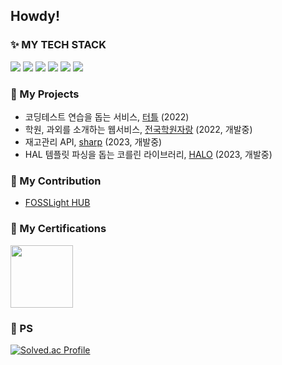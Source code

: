 ## Howdy! 

### ✨ MY TECH STACK
<p>
 <a><img src="https://img.shields.io/badge/Java-6DB33F?style=flat-square&logo=Java&logoColor=white"/></a>
 <a><img src="https://img.shields.io/badge/SpringBoot-6DB33F?style=flat-square&logo=Spring&logoColor=white"/></a>
 <a><img src="https://img.shields.io/badge/Python-007396?style=flat-square&logo=Python&logoColor=white"/></a>
 <a><img src="https://img.shields.io/badge/Django-007396?style=flat-square&logo=Django&logoColor=white"/></a>
 <a><img src="https://img.shields.io/badge/MySQL-4479A1?style=flat-square&logo=mysql&logoColor=white"/></a>
 <a><img src="https://img.shields.io/badge/Docker-4479A1?style=flat-square&logo=Docker&logoColor=white"/></a>
</p>

### 👾 My Projects
- 코딩테스트 연습을 돕는 서비스, [터틀](https://github.com/FRESH-TUNA/turtle-core) (2022)
- 학원, 과외를 소개하는 웹서비스, [전국학원자랑](https://github.com/FRESH-TUNA/academy-show) (2022, 개발중)
- 재고관리 API, [sharp](https://github.com/FRESH-TUNA/sharp) (2023, 개발중)
- HAL 템플릿 파싱을 돕는 코를린 라이브러리, [HALO](https://github.com/FRESH-TUNA/HALO) (2023, 개발중)

### 👯 My Contribution
- [FOSSLight HUB](https://github.com/fosslight/fosslight)

### :memo: My Certifications
<img src="https://images.credly.com/size/340x340/images/0e284c3f-5164-4b21-8660-0d84737941bc/image.png" style="width: 100px">

### 🔭 PS
[![Solved.ac Profile](http://mazassumnida.wtf/api/generate_badge?boj=lunacircle4)](https://solved.ac/lunacircle4)

<!--
**FRESH-TUNA/FRESH-TUNA** is a ✨ _special_ ✨ repository because its `README.md` (this file) appears on your GitHub profile.

Here are some ideas to get you started:

- 🔭 I’m currently working on ...
- 🌱 I’m currently learning ...
- 👯 I’m looking to collaborate on ...
- 🤔 I’m looking for help with ...
- 💬 Ask me about ...
- 📫 How to reach me: ...
- 😄 Pronouns: ...
- ⚡ Fun fact: ...
-->
